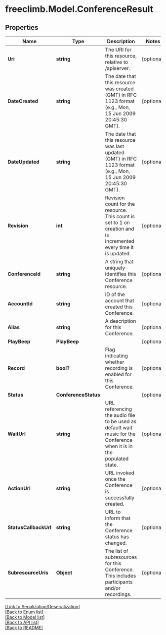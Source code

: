 # freeclimb.Model.ConferenceResult


## Properties

Name | Type | Description | Notes
------------ | ------------- | ------------- | -------------
**Uri** | **string** | The URI for this resource, relative to /apiserver. | [optional] 
**DateCreated** | **string** | The date that this resource was created (GMT) in RFC 1123 format (e.g., Mon, 15 Jun 2009 20:45:30 GMT). | [optional] 
**DateUpdated** | **string** | The date that this resource was last updated (GMT) in RFC 1123 format (e.g., Mon, 15 Jun 2009 20:45:30 GMT). | [optional] 
**Revision** | **int** | Revision count for the resource. This count is set to 1 on creation and is incremented every time it is updated. | [optional] 
**ConferenceId** | **string** | A string that uniquely identifies this Conference resource. | [optional] 
**AccountId** | **string** | ID of the account that created this Conference. | [optional] 
**Alias** | **string** | A description for this Conference. | [optional] 
**PlayBeep** | **PlayBeep** |  | [optional] 
**Record** | **bool?** | Flag indicating whether recording is enabled for this Conference. | [optional] 
**Status** | **ConferenceStatus** |  | [optional] 
**WaitUrl** | **string** | URL referencing the audio file to be used as default wait music for the Conference when it is in the populated state. | [optional] 
**ActionUrl** | **string** | URL invoked once the Conference is successfully created. | [optional] 
**StatusCallbackUrl** | **string** | URL to inform that the Conference status has changed. | [optional] 
**SubresourceUris** | **Object** | The list of subresources for this Conference. This includes participants and/or recordings. | [optional] 

[[Link to Serialization/Deserialization]](../README.md#documentation-for-serialization-deserialization)<br /> 
[[Back to Enum list]](../README.md#documentation-for-enums)<br /> 
[[Back to Model list]](../README.md#documentation-for-models)<br /> 
[[Back to API list]](../README.md#documentation-for-api-endpoints) <br /> 
[[Back to README]](../README.md) <br /> 
